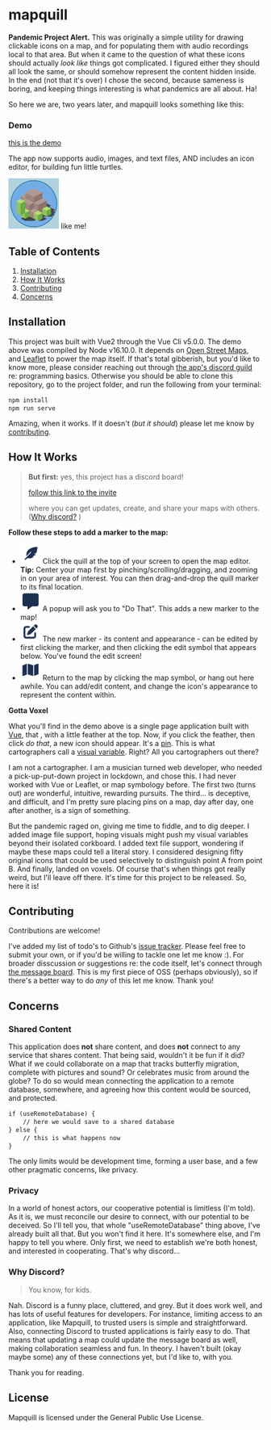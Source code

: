 # mapquill

**Pandemic Project Alert.** This was originally a simple utility for drawing clickable icons on a map, and for populating them with audio recordings local to that area. But when it came to the question of what these icons should actually *look like* things got complicated. I figured either they should all look the same, or should somehow represent the content hidden inside. In the end (not that it's over) I chose the second, because sameness is boring, and keeping things interesting is what pandemics are all about. Ha!

So here we are, two years later, and mapquill looks something like this:

### Demo

[this is the demo][demo]

The app now supports audio, images, and text files, AND includes an icon editor, for building fun little turtles. 

<img src="/public/image-turtle.png" width="100" height="100"> like me!

## Table of Contents

1. [Installation](#installation)
2. [How It Works](#how-it-works)
3. [Contributing](#contributing)
4. [Concerns](#concerns)

## Installation

This project was built with Vue2 through the Vue Cli v5.0.0. The demo above was compiled by Node v16.10.0. It depends on [Open Street Maps][osm], and [Leaflet][leaflet] to power the map itself. If that's total gibberish, but you'd like to know more, please consider reaching out through [the app's discord guild][invite] re: programming basics. Otherwise you should be able to clone this repository, go to the project folder, and run the following from your terminal:

```
npm install
npm run serve
```

Amazing, when it works. If it doesn't (*but it should*) please let me know by [contributing](#contributing).

## How It Works

> **But first:** 
> yes, this project has a discord board!
>
> [follow this link to the invite][invite] 
>
> where you can get updates, create, and share your maps with others. \([Why discord?](#why-discord) \)

**Follow these steps to add a marker to the map:**

- <img src="/public/icon-feather.png" width="40" height="40"> Click the quill at the top of your screen to open the map editor. **Tip:** Center your map first by pinching/scrolling/dragging, and zooming in on your area of interest. You can then drag-and-drop the quill marker to its final location.
- <img src="/public/icon-popup.png" width="40" height="40"> A popup will ask you to "Do That". This adds a new marker to the map!
- <img src="/public/icon-edit.png" width="40" height="40"> The new marker - its content and appearance - can be edited by first clicking the marker, and then clicking the edit symbol that appears below. You've found the edit screen!
- <img src="/public/icon-map.png" width="40" height="40">  Return to the map by clicking the map symbol, or hang out here awhile. You can add/edit content, and change the icon's appearance to represent the content within.

**Gotta Voxel**

What you'll find in the demo above is a single page application built with [Vue][vue], that , with a little feather at the top. Now, if you click the feather, then click *do that*, a new icon should appear. It's a [pin][fontawesome]. This is what cartographers call a [visual variable][axis map tutorial]. Right? All you cartographers out there?

I am not a cartographer. I am a musician turned web developer, who needed a pick-up-put-down project in lockdown, and chose this. I had never worked with Vue or Leaflet, or map symbology before. The first two (turns out) are wonderful, intuitive, rewarding pursuits. The third... is deceptive, and difficult, and I'm pretty sure placing pins on a map, day after day, one after another, is a sign of something.

But the pandemic raged on, giving me time to fiddle, and to dig deeper. I added image file support, hoping visuals might push my visual variables beyond their isolated corkboard. I added text file support, wondering if maybe these maps could tell a literal story. I considered designing fifty original icons that could be used selectively to distinguish point A from point B. And finally, landed on voxels. Of course that's when things got really weird, but I'll leave off there. It's time for this project to be released. So, here it is!

## Contributing

Contributions are welcome!

I've added my list of todo's to Github's [issue tracker][issues]. Please feel free to submit your own, or if you'd be willing to tackle one let me know :). For broader disscussion or suggestions re: the code itself, let's connect through [the message board][invite]. This is my first piece of OSS (perhaps obviously), so if there's a better way to do *any* of this let me know. Thank you!

## Concerns

### Shared Content

This application does **not** share content, and does **not** connect to any service that shares content. That being said, wouldn't it be fun if it did? What if we could collaborate on a map that tracks butterfly migration, complete with pictures and sound? Or celebrates music from around the globe? To do so would mean connecting the application to a remote database, somewhere, and agreeing how this content would be sourced, and protected. 

```
if (useRemoteDatabase) {
    // here we would save to a shared database
} else {
    // this is what happens now
}
```

The only limits would be development time, forming a user base, and a few other pragmatic concerns, like privacy. 

### Privacy

In a world of honest actors, our cooperative potential is limitless (I'm told). As it is, we must reconcile our desire to connect, with our potential to be deceived. So I'll tell you, that whole "useRemoteDatabase" thing above, I've already built all that. But you won't find it here. It's somewhere else, and I'm happy to tell you where. Only first, we need to establish we're both honest, and interested in cooperating. That's why discord...

### Why Discord?

> You know, for kids.

Nah. Discord is a funny place, cluttered, and grey. But it does work well, and has lots of useful features for developers. For instance, limiting access to an application, like Mapquill, to trusted users is simple and straightforward. Also, connecting Discord to trusted applications is fairly easy to do. That means that updating a map could update the message board as well, making collaboration seamless and fun. In theory. I haven't built (okay maybe some) any of these connections yet, but I'd like to, with you.

Thank you for reading.

## License

Mapquill is licensed under the General Public Use License.

[demo]: https://tradbot.com/demo/dist/#/demo
[invite]: https://discord.gg/Nu5YuwTd9K
[issues]: https://github.com/idsquid/mapquill/issues
[vue]: https://vuejs.org/
[osm]: https://www.openstreetmap.org/about
[leaflet]: https://leafletjs.com/
[fontawesome]: https://fontawesome.com/v5/icons/map-pin?s=solid
[axis map tutorial]: https://www.axismaps.com/guide/visual-variables#:~:text=Visual%20variables%20are%20%E2%80%9Cthe%20differences,graphic%20symbols%20can%20be%20distinguished.